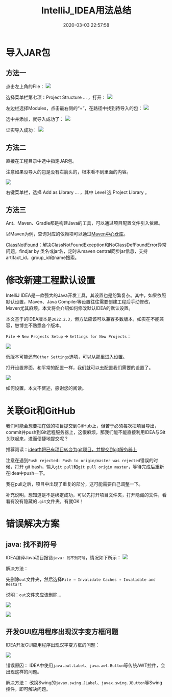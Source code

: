 ﻿---
title: IntelliJ_IDEA用法总结
date: 2020-03-03 22:57:58
summary: 本文总结使用IntelliJ_IDEA的经验。
tags:
- Java
- IntelliJ_IDEA
categories:
- 开发技术
---

# 导入JAR包

## 方法一

点击左上角的File：
![](../../../images/软件开发/Java/IntelliJ_IDEA用法总结/1.png)

选择菜单栏第七项：Project Structure ... ，打开：
![](../../../images/软件开发/Java/IntelliJ_IDEA用法总结/2.png)

左边栏选择Modules，点击最右侧的“+”，在路径中找到待导入的包：
![](../../../images/软件开发/Java/IntelliJ_IDEA用法总结/3.png)

选中并添加，就导入成功了：
![](../../../images/软件开发/Java/IntelliJ_IDEA用法总结/4.png)

证实导入成功：
![](../../../images/软件开发/Java/IntelliJ_IDEA用法总结/5.png)

## 方法二

直接在工程目录中选中指定JAR包。

注意如果没导入的包是没有右箭头的，根本看不到里面的内容。

![](../../../images/软件开发/Java/IntelliJ_IDEA用法总结/6.png)

右键菜单栏，选择 Add as Library ... ，其中 Level 选 Project Library 。

## 方法三

Ant、Maven、Gradle都是构建Java的工具，可以通过项目配置文件引入依赖。

以Maven为例，查询对应的依赖项可以通过[Maven中心仓库](https://mvnrepository.com)。

[ClassNotFound](https://classnotfound.com.cn)：解决ClassNotFoundException和NoClassDefFoundError异常问题，findjar by 类名或jar名，定时从maven central同步jar信息，支持artifact_id，group_id和name搜索。

# 修改新建工程默认设置

IntelliJ IDEA是一款强大的Java开发工具，其设置也是纷繁复杂。其中，如果依照默认设置，Maven、Java Compiler等设置往往需要创建工程后手动修改，Maven尤其麻烦。本文将会介绍如何修改默认IDEA的默认设置。

本文基于的IDEA版本是`2022.2.3`，但方法应该可以兼容多数版本，如实在不能兼容，恕博主不熟悉各个版本。

`File` → `New Projects Setup` → `Settings for New Projects`：

![](../../../images/软件开发/Java/IntelliJ_IDEA用法总结/7.png)

低版本可能还有`Other Settings`选项，可以从那里进入设置。

打开设置界面，和平常的配置一样，我们就可以去配置我们需要的设置了。

![](../../../images/软件开发/Java/IntelliJ_IDEA用法总结/8.png)

如何设置，本文不赘述，感谢您的阅读。

# 关联Git和GitHub

我们可能会想要把在做的项目提交到GitHub上，但苦于必须每次把项目导出，commit并push到Git远程服务器上，这很麻烦，那我们能不能直接利用IDEA与Git关联起来，进而便捷地提交呢？

推荐阅读：[idea中将已有项目转变为git项目，并提交到git服务器上](https://www.cnblogs.com/grey-wolf/p/11796387.html)

注意在遇到`Push rejected: Push to origin/master was rejected`错误的时候，打开 git bash，输入`git pull`和`git pull origin master`，等待完成后重新在idea中push一下。

我在pull之后，项目中出现了重复的部分，这可能需要自己调整一下。

补充说明，想知道是不是绑定成功，可以先打开项目文件夹，打开隐藏的文件，看看有没有隐藏的`.git`文件夹，有就OK！

# 错误解决方案

## java: 找不到符号

IDEA编译Java项目报错`java: 找不到符号`，情况如下所示：
![](../../../images/软件开发/Java/IntelliJ_IDEA用法总结/9.png)

解决方法：

先删除`out`文件夹，然后选择`File → Invalidate Caches → Invalidate and Restart`

说明：`out`文件夹应该删除...

![](../../../images/软件开发/Java/IntelliJ_IDEA用法总结/10.png)

![](../../../images/软件开发/Java/IntelliJ_IDEA用法总结/11.png)

## 开发GUI应用程序出现汉字变方框问题

IDEA开发GUI应用程序出现汉字变方框的问题：

![](../../../images/软件开发/Java/IntelliJ_IDEA用法总结/12.png)

错误原因：
IDEA中使用`java.awt.Label`、`java.awt.Button`等传统AWT控件，会出现这样的问题。

解决方法：
改换Swing的`javax.swing.JLabel`、`javax.swing.JButton`等Swing控件，即可解决问题。
